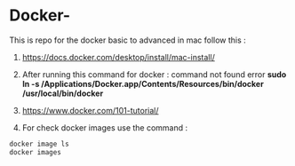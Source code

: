 # Docker-
This is repo for the docker basic to advanced in mac
follow this :

1. https://docs.docker.com/desktop/install/mac-install/

2. After running this command for docker : command not found error 
      **sudo ln -s /Applications/Docker.app/Contents/Resources/bin/docker /usr/local/bin/docker**


3. https://www.docker.com/101-tutorial/
4. For check docker images use the command :
```bash
docker image ls 
docker images
```

